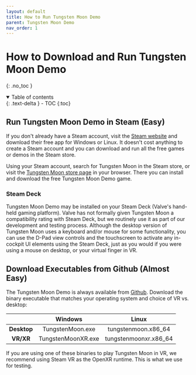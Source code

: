 ```yaml
---
layout: default
title: How to Run Tungsten Moon Demo
parent: Tungsten Moon Demo
nav_order: 1
---
```


# How to Download and Run Tungsten Moon Demo

{: .no_toc }


<details open markdown="block">
  <summary>
    Table of contents
  </summary>
  {: .text-delta }
- TOC
{:toc}
</details>

## Run Tungsten Moon Demo in Steam (Easy)

If you don't already have a Steam account, visit the [Steam website](https://store.steampowered.com/about/) and download their free app for Windows or Linux. It doesn't cost anything to create a Steam account and you can download and run all the free games or demos in the Steam store.

Using your Steam account, search for Tungsten Moon in the Steam store, or visit the [Tungsten Moon store page](https://store.steampowered.com/app/3104900/Tungsten_Moon/) in your browser. There you can install and download the free Tungsten Moon Demo game.

### Steam Deck

Tungsten Moon Demo may be installed on your Steam Deck (Valve's hand-held gaming platform). Valve has not formally given Tungsten Moon a compatibility rating with Steam Deck, but we routinely use it as part of our development and testing process. Although the desktop version of Tungsten Moon uses a keyboard and/or mouse for some functionality, you can use the D-Pad view controls and the touchscreen to activate any in-cockpit UI elements using the Steam Deck, just as you would if you were using a mouse on desktop, or your virtual finger in VR.

## Download Executables from Github (Almost Easy)

The Tungsten Moon Demo is always available from [Github](https://github.com/Eccentric-Anomalies/Tungsten-Moon-Demo-Releases/releases). Download the binary executable that matches your operating system and choice of VR vs. desktop:

|  | Windows | Linux |
|:--:|:--:|:--:|
| **Desktop** | TungstenMoon.exe  | tungstenmoon.x86_64  |
| **VR/XR** |  TungstenMoonXR.exe  | tungstenmoonxr.x86_64 |

If you are using one of these binaries to play Tungsten Moon in VR, we recommend using Steam VR as the OpenXR runtime. This is what we use for testing.
